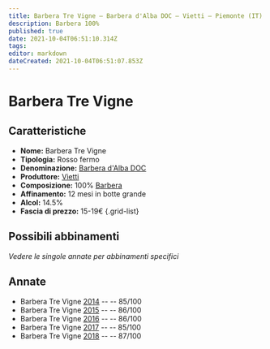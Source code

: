 ```yaml
---
title: Barbera Tre Vigne – Barbera d'Alba DOC – Vietti – Piemonte (IT) – 15-19€ – 3★
description: Barbera 100%
published: true
date: 2021-10-04T06:51:10.314Z
tags: 
editor: markdown
dateCreated: 2021-10-04T06:51:07.853Z
---
```


 # Barbera Tre Vigne

## Caratteristiche
- **Nome:** Barbera Tre Vigne
- **Tipologia:** Rosso fermo
- **Denominazione:** [Barbera d'Alba DOC](/denominazioni/Italia/Piemonte/DOC/Barbera-d-Alba) 
- **Produttore:** [Vietti](/produttori/Italia/Piemonte/Vietti)
- **Composizione:** 100% [Barbera](/vitigni/Italia/barbera)
- **Affinamento:** 12 mesi in botte grande
- **Alcol:** 14.5%
- **Fascia di prezzo:** 15-19€
{.grid-list}



## Possibili abbinamenti
*Vedere le singole annate per abbinamenti specifici*


## Annate
- Barbera Tre Vigne [2014](vini/Italia/Piemonte/Vietti/Barbera-Tre-Vigne/2014) -- <span class="star-3"></span> -- 85/100
- Barbera Tre Vigne [2015](vini/Italia/Piemonte/Vietti/Barbera-Tre-Vigne/2015) -- <span class="star-3"></span> -- 86/100
- Barbera Tre Vigne [2016](vini/Italia/Piemonte/Vietti/Barbera-Tre-Vigne/2016) -- <span class="star-3"></span> -- 86/100
- Barbera Tre Vigne [2017](vini/Italia/Piemonte/Vietti/Barbera-Tre-Vigne/2017) -- <span class="star-3"></span> -- 85/100
- Barbera Tre Vigne [2018](vini/Italia/Piemonte/Vietti/Barbera-Tre-Vigne/2018) -- <span class="star-3"></span> -- 87/100
